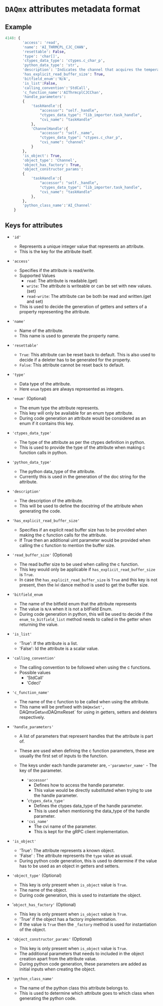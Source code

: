 # ``DAQmx`` attributes metadata format

## Example

```python
4148: {
        'access': 'read',
        'name': 'AI_THRMCPL_CJC_CHAN',
        'resettable': False,
        'type': 'char[]',
        'ctypes_data_type': 'ctypes.c_char_p',
        'python_data_type': 'str',
        'description': 'Indicates the channel that acquires the temperature of the cold junction ...',
        'has_explicit_read_buffer_size': True,
        'bitfield_enum':'N/A',
        'is_list':False,
        'calling_convention':'StdCall',
        'c_function_name':'AIThrmcplCJCChan',
        'handle_parameters':
        {
            'taskHandle':{
                "accessor": "self._handle", 
                "ctypes_data_type": "lib_importer.task_handle", 
                "cvi_name": "taskHandle"
            },
            'ChannelHandle':{
                "accessor": "self._name", 
                "ctypes_data_type": "ctypes.c_char_p", 
                "cvi_name": "channel"
            }
        },
        'is_object': True,
        'object_type': 'Channel',
        'object_has_factory': True,
        'object_constructor_params':
        {
            'taskHandle':{
                "accessor": "self._handle", 
                "ctypes_data_type": "lib_importer.task_handle", 
                "cvi_name": "taskHandle"
            },
        },
        'python_class_name':'AI_Channel'
    }
```

## Keys for attributes

- `'id'`
    - Represents a unique integer value that represents an attribute.
    - This is the key for the attribute itself.

- `'access'`
    - Specifies if the attribute is read/write.
    - Supported Values
        - `read`: The attribute is readable.(get)
        - `write`: The attribute is writeable or can be set with new values.(set)
        - `read-write`: The attribute can be both be read and written.(get and set)
    - This is used to decide the generation of getters and setters of a property representing the attribute.

- `'name'`
    - Name of the attribute.
    - This name is used to generate the property name.

- `'resettable'`
    - `True`: This attribute can be reset back to default. This is also used to decide if a deleter has to be generated for the property.
    - `False`: This attribute cannot be reset back to default.

- `'type'`
    - Data type of the attribute.
    - Here `enum` types are always represented as integers.

- `'enum'` (Optional)
    - The enum type the attribute represents.
    - This key will only be available for an enum type attribute.
    - During code generation an attribute would be considered as an enum if it contains this key.

- `'ctypes_data_type'`
    - The type of the attribute as per the ctypes definition in python.
    - This is used to provide the type of the attribute when making c function calls in python.

- `'python_data_type'`
    - The python data_type of the attribute.
    - Currently this is used in the generation of the doc string for the attribute.

- `'description'`
    - The description of the attribute.
    - This will be used to define the docstring of the attribute when generating the code.

- `'has_explicit_read_buffer_size'`
    - Specifies if an explicit read buffer size has to be provided when making the c function calls for the attribute.
    - If True then an additional uint parameter would be provided when calling the c function to mention the buffer size.

- `'read_buffer_size'` (Optional)
    - The read buffer size to be used when calling the c function.
    - This key would only be applicable if `has_explicit_read_buffer_size` is `True`.
    - In case the `has_explicit_read_buffer_size` is `True` and this key is not present, then the ivi dance method is used to get the buffer size.

- `'bitfield_enum`
    - The name of the bitfield enum that the attribute represents
    - The value is `N/A` when it is not a bitField Enum.
    - During code generation in python, this will be used to decide if the `enum_to_bitfield_list` method needs to called in the getter when returning the value.

- `'is_list'`
    - 'True': If the attribute is a list.
    - 'False': Id the attribute is a scalar value.

- `'calling_convention'`
    - The calling convention to be followed when using the c functions.
    - Possible values
        - 'StdCall'
        - 'Cdecl'

- `'c_function_name'`
    - The name of the c function to be called when using the attribute.
    - This name will be prefixed with `DAQmxSet', `DAQmxGet` and `DAQmxReset` for using in getters, setters and deleters respectively.

- `'handle_parameters'`
    - A list of parameters that represent handles that the attribute is part of.
    - These are used when defining the c function parameters, these are usually the first set of inputs to the function.

    - The keys under each handle parameter are,
        -`'parameter_name'`
            - The key of the parameter.
        - `'accessor'`
            - Defines how to access the handle parameter.
            - This value would be directly substituted when trying to use the handle parameter.
        - '`ctypes_data_type'`
            - Defines the ctypes data_type of the handle parameter.
            - This is used when mentioning the data_type of the handle parameter.
        - `'cvi_name'`
            - The cvi name of the parameter.
            - This is kept for the gRPC client implementation.

- `'is_object'`
    - 'True': The attribute represents a known object.
    - 'False' : The attribute represents the `type` value as usual.
    - During python code generation, this is used to determine if the value has to be used as an object in getters and setters.

- `'object_type'` (Optional)
    - This key is only present when `is_object` value is `True`.
    - The name of the object.
    - During code generation, this is used to instantiate the object.

- '`object_has_factory'` (Optional)
    - This key is only present when `is_object` value is `True`.
    - 'True' if the object has a factory implementation.
    - If the value is `True` then the `_factory` method is used for instantiation of the object.

- `'object_constructor_params'` (Optional)
    - This key is only present when `is_object` value is `True`.
    - The additional parameters that needs to included in the object creation apart from the attribute value.
    - During python code generation, these parameters are added as initial inputs when creating the object.

- `'python_class_name'`
    - The name of the python class this attribute belongs to.
    - This is used to determine which attribute goes to which class when generating the python code.